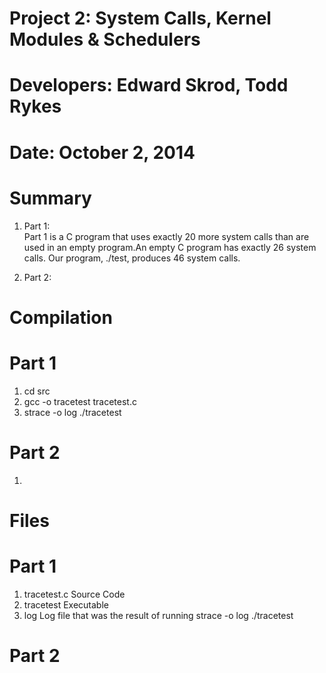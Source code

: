 # Project 2:  System Calls, Kernel Modules & Schedulers

# Developers:  Edward Skrod, Todd Rykes

# Date:  October 2, 2014

# Summary
1. Part 1:  
	Part 1 is a C program that uses exactly 20 more system calls than are used in an empty program.An empty C program has exactly 26 system calls. Our program, ./test, produces 46 system calls.

2. Part 2:

# Compilation
# Part 1
1. cd src
2. gcc -o tracetest tracetest.c
3. strace -o log ./tracetest

# Part 2
1. 

# Files
# Part 1
1. tracetest.c
	Source Code
2. tracetest
	Executable
3. log
	Log file that was the result of running strace -o log ./tracetest

# Part 2




